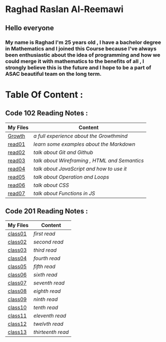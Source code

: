 # **Raghad Raslan Al-Reemawi**

## **Hello everyone**
### **My name is Raghad I'm 25 years old , I have a bachelor degree in Mathematics and I joined this Course because I've always been enthusiastic about the idea of programming and how we could merge it with mathematics to the benefits of all , I strongly believe this is the future and I hope to be a part of ASAC beautiful team on the long term**.

# **Table Of Content** :

## **Code 102 Reading Notes :**


| **My Files**      | **Content** |
| -----------       | ----------- |
| [Growth](https://raghad497.github.io/reading-notes/102/Growth)      | *a full experience about the Growthmind*       |
| [read01](https://raghad497.github.io/reading-notes/102/read01)   | *learn some examples about the Markdown*        |
| [read02](https://raghad497.github.io/reading-notes/102/read02)      | *talk about Git and Github* |
| [read03](https://raghad497.github.io/reading-notes/102/read03)      | *talk about Wireframing , HTML and Semantics* |
| [read04](https://raghad497.github.io/reading-notes/102/read04)      | *talk about JavaScript and how to use it* |
| [read05](https://raghad497.github.io/reading-notes/102/read05)      | *talk about Operation and Loops* |
| [read06](https://raghad497.github.io/reading-notes/102/read06)      | *talk about CSS* |
| [read07](https://raghad497.github.io/reading-notes/102/read07)      | *talk about Functions in JS* |




## **Code 201 Reading Notes :**


| **My Files**      | **Content** |
| -----------       | ----------- |
| [class01](https://raghad497.github.io/reading-notes/201/class-01)      | *first read*       |
| [class02](https://raghad497.github.io/reading-notes/201/class-02)   | *second read*        |
| [class03](https://raghad497.github.io/reading-notes/201/class-03)      | *third read* |
| [class04](https://raghad497.github.io/reading-notes/201/class-04)      | *fourth read* |
| [class05](https://raghad497.github.io/reading-notes/201/class-05)      | *fifth read* |
| [class06](https://raghad497.github.io/reading-notes/201/class-06)      | *sixth read* |
| [class07](https://raghad497.github.io/reading-notes/201/class-07)      | *seventh read* |
| [class08](https://raghad497.github.io/reading-notes/201/class-08)      | *eighth read* |
| [class09](https://raghad497.github.io/reading-notes/201/class-09)      | *ninth read* |
| [class10](https://raghad497.github.io/reading-notes/201/class-10)      | *tenth read* |
| [class11](https://raghad497.github.io/reading-notes/201/class-11)      | *eleventh read* |
| [class12](https://raghad497.github.io/reading-notes/201/class-12)      | *twelvth read* |
| [class13](https://raghad497.github.io/reading-notes/201/class-13)      | *thirteenth read* |